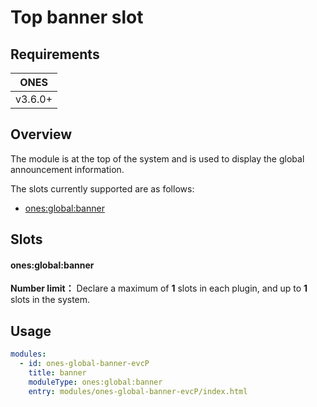 # Top banner slot

## Requirements

|  ONES   |
| :-----: |
| v3.6.0+ |

## Overview

The module is at the top of the system and is used to display the global announcement information.

The slots currently supported are as follows:

- [ones:global:banner](#onesglobalbanner)

## Slots

#### ones:global:banner

**Number limit：** Declare a maximum of **1** slots in each plugin, and up to **1** slots in the system.

## Usage

```yaml
modules:
  - id: ones-global-banner-evcP
    title: banner
    moduleType: ones:global:banner
    entry: modules/ones-global-banner-evcP/index.html
```
